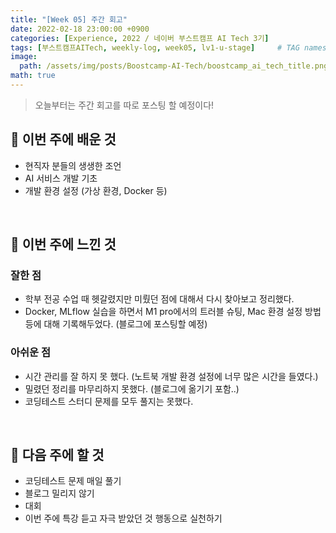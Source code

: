 ```yaml
---
title: "[Week 05] 주간 회고"
date: 2022-02-18 23:00:00 +0900
categories: [Experience, 2022 / 네이버 부스트캠프 AI Tech 3기]
tags: [부스트캠프AITech, weekly-log, week05, lv1-u-stage]     # TAG names should always be lowercase
image: 
  path: /assets/img/posts/Boostcamp-AI-Tech/boostcamp_ai_tech_title.png
math: true
---
```

> 오늘부터는 주간 회고를 따로 포스팅 할 예정이다!


## **📖 이번 주에 배운 것**
- 현직자 분들의 생생한 조언
- AI 서비스 개발 기초
- 개발 환경 설정 (가상 환경, Docker 등)

<br>

## **🤗 이번 주에 느낀 것**
### **잘한 점**
- 학부 전공 수업 때 헷갈렸지만 미뤘던 점에 대해서 다시 찾아보고 정리했다.
- Docker, MLflow 실습을 하면서 M1 pro에서의 트러블 슈팅, Mac 환경 설정 방법 등에 대해 기록해두었다. (블로그에 포스팅할 예정)

### **아쉬운 점**
- 시간 관리를 잘 하지 못 했다. (노트북 개발 환경 설정에 너무 많은 시간을 들였다.)
- 밀렸던 정리를 마무리하지 못했다. (블로그에 옮기기 포함..)
- 코딩테스트 스터디 문제를 모두 풀지는 못했다.

<br>

## **🚀 다음 주에 할 것**
- 코딩테스트 문제 매일 풀기
- 블로그 밀리지 않기
- 대회
- 이번 주에 특강 듣고 자극 받았던 것 행동으로 실천하기
